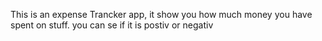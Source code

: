 This is an expense Trancker app, it show you how much money you have spent on stuff. you can se if it is postiv or negativ
